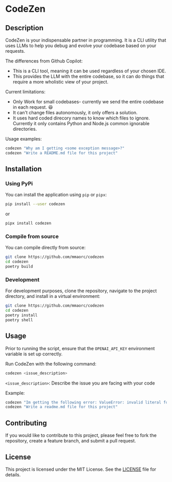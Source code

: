 # CodeZen

## Description

CodeZen is your indispensable partner in programming. It is a CLI utility that uses LLMs to help you debug and evolve your codebase based on your requests.

The differences from Github Copilot:
* This is a CLI tool, meaning it can be used regardless of your chosen IDE.
* This provides the LLM with the entire codebase, so it can do things that require a more wholistic view of your project.

Current limitations:
* Only Work for small codebases- currently we send the entire codebase in each request. 😆
* It can't change files autonomously, it only offers a solution.
* It uses hard coded direcory names to know which files to ignore. Currently it only contains Python and Node.js common ignorable directories.

Usage examples:
```bash
codezen "Why am I getting <some exception message>?"
codezen "Write a README.md file for this project"
```


## Installation
### Using PyPi
You can install the application using `pip` or `pipx`:
```bash
pip install --user codezen
```
or
```bash
pipx install codezen
```

### Compile from source

You can compile directly from source:
```bash
git clone https://github.com/mmaorc/codezen
cd codezen
poetry build
```


### Development
For development purposes, clone the repository, navigate to the project directory, and install in a virtual environment:

```bash
git clone https://github.com/mmaorc/codezen
cd codezen
poetry install
poetry shell
```

## Usage

Prior to running the script, ensure that the `OPENAI_API_KEY` environment variable is set up correctly.

Run CodeZen with the following command:

```bash
codezen <issue_description>
```

`<issue_description>`: Describe the issue you are facing with your code

Example:

```bash
codezen "Im getting the following error: ValueError: invalid literal for int() with base 10: a"
codezen "Write a readme.md file for this project"
```

## Contributing

If you would like to contribute to this project, please feel free to fork the repository, create a feature branch, and submit a pull request.

## License

This project is licensed under the MIT License. See the [LICENSE](./LICENSE) file for details.
